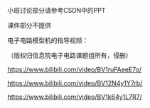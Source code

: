 小班讨论部分请参考CSDN中的PPT

课件部分不提供

电子电路模型机的指导视频：

（版权归信息院电子电路课题组所有，侵删）

https://www.bilibili.com/video/BV1ruFAeeE7o/

https://www.bilibili.com/video/BV12N4y1Y7rb/

https://www.bilibili.com/video/BV1k64y1L7R7/